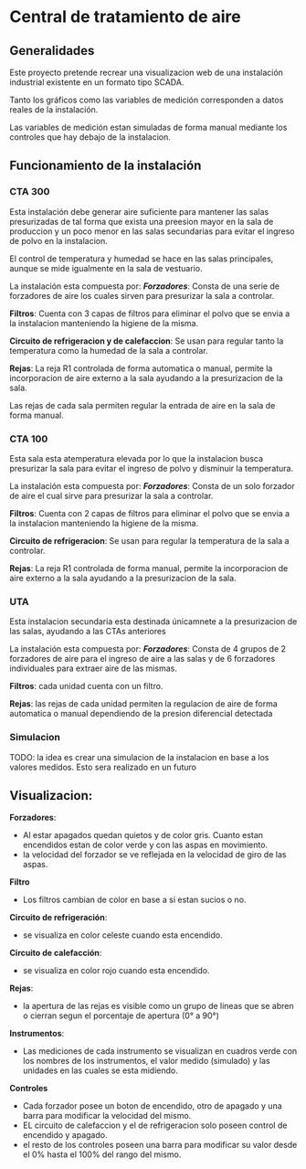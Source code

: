 # Central de tratamiento de aire

## Generalidades
Este proyecto pretende recrear una visualizacion web de una instalación industrial existente en un formato tipo SCADA.

Tanto los gráficos como las variables de medición corresponden a datos reales de la instalación.

Las variables de medición estan simuladas de forma manual mediante los controles que hay debajo de la instalacion.

## Funcionamiento de la instalación

### CTA 300
Esta instalación debe generar aire suficiente para mantener las salas presurizadas de tal forma que exista una preesion mayor en la sala de produccion y un poco menor en las salas secundarias para evitar el ingreso de polvo en la instalacion.

El control de temperatura y humedad se hace en las salas principales, aunque se mide igualmente en la sala de vestuario.

La instalación esta compuesta por:
***Forzadores***: Consta de una serie de forzadores de aire los cuales sirven para presurizar la sala a controlar.

**Filtros**: Cuenta con 3 capas de filtros para eliminar el polvo que se envia a la instalacion manteniendo la higiene de la misma.

**Circuito de refrigeracion y de calefaccion**: Se usan para regular tanto la temperatura como la humedad de la sala a controlar.

**Rejas**: La reja R1 controlada de forma automatica o manual, permite la incorporacion de aire externo a la sala ayudando a la presurizacion de la sala.

Las rejas de cada sala permiten regular la entrada de aire en la sala de forma manual.

### CTA 100
Esta sala esta atemperatura elevada por lo que la instalacion busca presurizar la sala para evitar el ingreso de polvo y disminuir la temperatura.

La instalación esta compuesta por:
***Forzadores***: Consta de un solo forzador de aire el cual sirve para presurizar la sala a controlar.

**Filtros**: Cuenta con 2 capas de filtros para eliminar el polvo que se envia a la instalacion manteniendo la higiene de la misma.

**Circuito de refrigeracion**: Se usan para regular la temperatura de la sala a controlar.

**Rejas**: La reja R1 controlada de forma manual, permite la incorporacion de aire externo a la sala ayudando a la presurizacion de la sala.

### UTA
Esta instalacion secundaria esta destinada únicamnete a la presurizacion de las salas, ayudando a las CTAs anteriores

La instalación esta compuesta por:
***Forzadores***: Consta de 4 grupos de 2 forzadores de aire para el ingreso de aire a las salas y de 6 forzadores individuales para extraer aire de las mismas.

**Filtros**: cada unidad cuenta con un filtro.

**Rejas**: las rejas de cada unidad permiten la regulacion de aire de forma automatica o manual dependiendo de la presion diferencial detectada

### Simulacion
TODO: la idea es crear una simulacion de la instalacion en base a los valores medidos. Esto sera realizado en un futuro

## Visualizacion:
**Forzadores**:
- Al estar apagados quedan quietos y de color gris. Cuanto estan encendidos estan de color verde y con las aspas en movimiento.
- la velocidad del forzador se ve reflejada en la velocidad de giro de las aspas.

**Filtro**
- Los filtros cambian de color en base a si estan sucios o no.

**Circuito de refrigeración**:
- se visualiza en color celeste cuando esta encendido.

**Circuito de calefacción**:
- se visualiza en color rojo cuando esta encendido.

**Rejas**:
- la apertura de las rejas es visible como un grupo de lineas que se abren o cierran segun el porcentaje de apertura (0° a 90°)

**Instrumentos**:
- Las mediciones de cada instrumento se visualizan en cuadros verde con los nombres de los instrumentos, el valor medido (simulado) y las unidades en las cuales se esta midiendo.

**Controles**
- Cada forzador posee un boton de encendido, otro de apagado y una barra para modificar la velocidad del mismo.
- EL circuito de calefaccion y el de refrigeracion solo poseen control de encendido y apagado.
- el resto de los controles poseen una barra para modificar su valor desde el 0% hasta el 100% del rango del mismo.